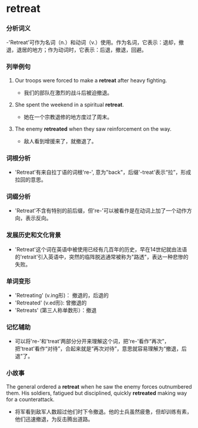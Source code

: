 # retreat

### 分析词义

  

\-'Retreat'可作为名词（n.）和动词（v.）使用。作为名词，它表示：退却，撤退，退居的地方；作为动词时，它表示：后退，撤退，回避。

  

### 列举例句

  

1.  Our troops were forced to make a **retreat** after heavy fighting.
    
    *   我们的部队在激烈的战斗后被迫撤退。
    
      
    
2.  She spent the weekend in a spiritual **retreat**.
    
    *   她在一个宗教退修的地方度过了周末。
    
      
    
3.  The enemy **retreated** when they saw reinforcement on the way.
    
    *   敌人看到增援来了，就撤退了。
    
      
    

  

### 词根分析

  

*   'Retreat'有来自拉丁语的词根're-', 意为"back"，后缀'-treat'表示“拉”，形成拉回的意思。

  

### 词缀分析

  

*   'Retreat'不含有特别的前后缀，但're-'可以被看作是在动词上加了一个动作方向，表示反向。

  

### 发展历史和文化背景

  

*   'Retreat'这个词在英语中被使用已经有几百年的历史，早在14世纪就由法语的'retrait'引入英语中，突然的临阵脱逃通常被称为"路透"，表达一种悲惨的失败。

  

### 单词变形

  

*   'Retreating' (v.ing形)： 撤退的，后退的
*   'Retreated' (v.ed形): 曾撤退的
*   'Retreats' (第三人称单数形）：撤退

  

### 记忆辅助

  

*   可以将're-'和'treat'两部分分开来理解这个词，把're-'看作“再次”，把'treat'看作“对待”，合起来就是“再次对待”，意思就容易理解为“撤退，后退”了。

  

### 小故事

  

The general ordered a **retreat** when he saw the enemy forces outnumbered them. His soldiers, fatigued but disciplined, quickly **retreated** making way for a counterattack.

  

*   将军看到敌军人数超过他们时下令撤退。他的士兵虽然疲惫，但却训练有素，他们迅速撤退，为反击腾出道路。
